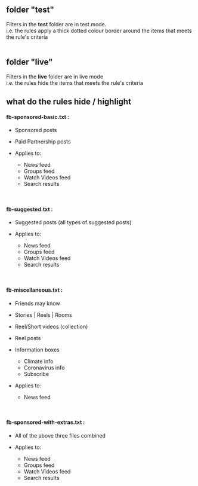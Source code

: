## folder "test" ##

Filters in the **test** folder are in test mode.<br />
i.e. the rules apply a thick dotted colour border around the items that meets the rule's criteria
<br />
<br />
## folder "live" ##

Filters in the **live** folder are in live mode<br />
i.e. the rules hide the items that meets the rule's criteria
<br />

## what do the rules hide / highlight ##

#### fb-sponsored-basic.txt : ####
- Sponsored posts
- Paid Partnership posts

- Applies to:
  - News feed
  - Groups feed
  - Watch Videos feed
  - Search results
<br />

#### fb-suggested.txt : ####
- Suggested posts (all types of suggested posts)

- Applies to:
  - News feed
  - Groups feed
  - Watch Videos feed
  - Search results
<br />

#### fb-miscellaneous.txt : ####
- Friends may know
- Stories | Reels | Rooms
- Reel/Short videos (collection)
- Reel posts
- Information boxes
  - Climate info
  - Coronavirus info
  - Subscribe

- Applies to:
  - News feed
<br />

#### fb-sponsored-with-extras.txt : ####
- All of the above three files combined

- Applies to:
  - News feed
  - Groups feed
  - Watch Videos feed
  - Search results
